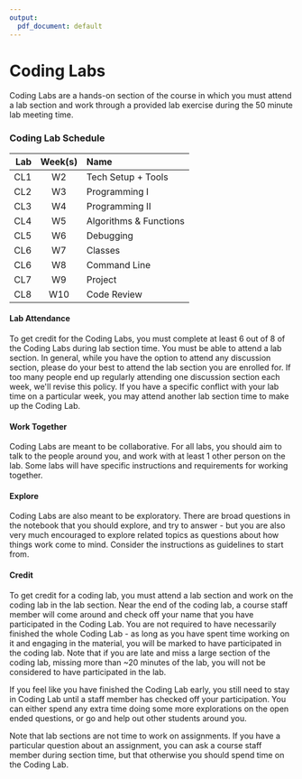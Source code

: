 ```yaml
---
output:
  pdf_document: default
---
```

# Coding Labs

Coding Labs are a hands-on section of the course in which you must attend a lab section and work through a provided lab exercise during the 50 minute lab meeting time.

### Coding Lab Schedule

| Lab            | Week(s)        | Name  |
| -------------: |:--------------:|:-----------|
| CL1 	         | W2			        | Tech Setup + Tools |
| CL2 	         | W3             | Programming I |
| CL3	           | W4             | Programming II |
| CL4	           | W5             | Algorithms & Functions |
| CL5	           | W6             | Debugging |
| CL6	           | W7             | Classes |
| CL6	           | W8             | Command Line |
| CL7	           | W9             | Project |
| CL8	           | W10            | Code Review |

#### Lab Attendance

To get credit for the Coding Labs, you must complete at least 6 out of 8 of the Coding Labs during lab section time. You must be able to attend a lab section. In general, while you have the option to attend any discussion section, please do your best to attend the lab section you are enrolled for. If too many people end up regularly attending one discussion section each week, we'll revise this policy. If you have a specific conflict with your lab time on a particular week, you may attend another lab section time to make up the Coding Lab.

#### Work Together

Coding Labs are meant to be collaborative. For all labs, you should aim to talk to the people around you, and work with at least 1 other person on the lab. Some labs will have specific instructions and requirements for working together.

#### Explore

Coding Labs are also meant to be exploratory. There are broad questions in the notebook that you should explore, and try to answer - but you are also very much encouraged to explore related topics as questions about how things work come to mind. Consider the instructions as guidelines to start from. 

#### Credit

To get credit for a coding lab, you must attend a lab section and work on the coding lab in the lab section. Near the end of the coding lab, a course staff member will come around and check off your name that you have participated in the Coding Lab. You are not required to have necessarily finished the whole Coding Lab - as long as you have spent time working on it and engaging in the material, you will be marked to have participated in the coding lab. Note that if you are late and miss a large section of the coding lab, missing more than ~20 minutes of the lab, you will not be considered to have participated in the lab.

If you feel like you have finished the Coding Lab early, you still need to stay in Coding Lab until a staff member has checked off your participation. You can either spend any extra time doing some more explorations on the open ended questions, or go and help out other students around you.

Note that lab sections are not time to work on assignments. If you have a particular question about an assignment, you can ask a course staff member during section time, but that otherwise you should spend time on the Coding Lab.